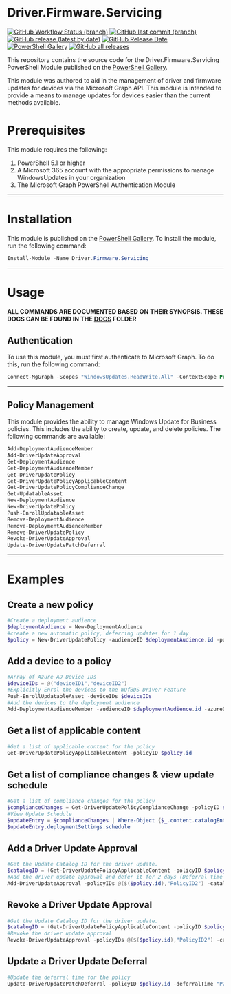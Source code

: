 # Driver.Firmware.Servicing

[![GitHub Workflow Status (branch)](https://img.shields.io/github/actions/workflow/status/brookd2404/Driver.Firmware.Servicing/pipeline.yml?branch=main)](https://github.com/brookd2404/Driver.Firmware.Servicing/actions) 
[![GitHub last commit (branch)](https://img.shields.io/github/last-commit/brookd2404/Driver.Firmware.Servicing/main?color=blue)](https://github.com/brookd2404/Driver.Firmware.Servicing/commits/main) 
[![GitHub release (latest by date)](https://img.shields.io/github/v/release/brookd2404/Driver.Firmware.Servicing?color=yellow)](https://github.com/brookd2404/Driver.Firmware.Servicing/releases/latest)
[![GitHub Release Date](https://img.shields.io/github/release-date/brookd2404/Driver.Firmware.Servicing?color=magenta)](https://github.com/brookd2404/Driver.Firmware.Servicing/releases/latest)
[![PowerShell Gallery](https://img.shields.io/powershellgallery/dt/Driver.Firmware.Servicing?color=purple)](https://www.powershellgallery.com/packages/Driver.Firmware.Servicing)
[![GitHub all releases](https://img.shields.io/github/downloads/brookd2404/Driver.Firmware.Servicing/total?color=orange)](https://github.com/brookd2404/Driver.Firmware.Servicing/releases)

This repository contains the source code for the Driver.Firmware.Servicing PowerShell Module published on the [PowerShell Gallery](https://www.powershellgallery.com/packages/Driver.Firmware.Servicing/).

This module was authored to aid in the management of driver and firmware updates for devices via the Microsoft Graph API. This module is intended to provide a means to manage updates for devices easier than the current methods available.

# Prerequisites

This module requires the following:
1. PowerShell 5.1 or higher
2. A Microsoft 365 account with the appropriate permissions to manage WindowsUpdates in your organization
3. The Microsoft Graph PowerShell Authentication Module

<hr>

# Installation

This module is published on the [PowerShell Gallery](https://www.powershellgallery.com/packages/Driver.Firmware.Servicing/). To install the module, run the following command:

```powershell 
Install-Module -Name Driver.Firmware.Servicing
```
<hr>

# Usage

**ALL COMMANDS ARE DOCUMENTED BASED ON THEIR SYNOPSIS. THESE DOCS CAN BE FOUND IN THE [DOCS](docs) FOLDER**

## Authentication

To use this module, you must first authenticate to Microsoft Graph. To do this, run the following command:

```powershell
Connect-MgGraph -Scopes "WindowsUpdates.ReadWrite.All" -ContextScope Process
```

<hr>

## Policy Management

This module provides the ability to manage Windows Update for Business policies. This includes the ability to create, update, and delete policies. The following commands are available:

```powershell
Add-DeploymentAudienceMember
Add-DriverUpdateApproval
Get-DeploymentAudience
Get-DeploymentAudienceMember
Get-DriverUpdatePolicy
Get-DriverUpdatePolicyApplicableContent
Get-DriverUpdatePolicyComplianceChange
Get-UpdatableAsset
New-DeploymentAudience
New-DriverUpdatePolicy
Push-EnrollUpdatableAsset
Remove-DeploymentAudience
Remove-DeploymentAudienceMember
Remove-DriverUpdatePolicy
Revoke-DriverUpdateApproval
Update-DriverUpdatePatchDeferral
```
<hr>

# Examples

## Create a new policy

```powershell
#Create a deployment audience
$deploymentAudience = New-DeploymentAudience
#create a new automatic policy, deferring updates for 1 day
$policy = New-DriverUpdatePolicy -audienceID $deploymentAudience.id -policyType "Automatic" -deferralTime "P1D"
```
## Add a device to a policy

```powershell
#Array of Azure AD Device IDs
$deviceIDs = @("deviceID1","deviceID2")
#Explicitly Enrol the devices to the WUfBDS Driver Feature
Push-EnrollUpdatableAsset -deviceIDs $deviceIDs
#Add the devices to the deployment audience
Add-DeploymentAudienceMember -audienceID $deploymentAudience.id -azureDeviceIDs $deviceIDs
```

## Get a list of applicable content

```powershell
#Get a list of applicable content for the policy
Get-DriverUpdatePolicyApplicableContent -policyID $policy.id
```

## Get a list of compliance changes & view update schedule

```powershell
#Get a list of compliance changes for the policy
$complianceChanges = Get-DriverUpdatePolicyComplianceChange -policyID $policy.id
#View Update Schedule
$updateEntry = $complianceChanges | Where-Object {$_.content.catalogEntry.displayName -eq "Intel - System - 4/12/2017 12:00:00 AM - 14.28.47.630"}
$updateEntry.deploymentSettings.schedule
```

## Add a Driver Update Approval

```powershell
#Get the Update Catalog ID for the driver update.
$catalogID = (Get-DriverUpdatePolicyApplicableContent -policyID $policy.id | Where-Object {$_.catalogEntry.displayName -eq "Intel - System - 4/12/2017 12:00:00 AM - 14.28.47.630"}).catalogEntry.id
#Add the driver update approval and defer it for 2 days (Deferral time is set to 0 day in the policy)
Add-DriverUpdateApproval -policyIDs @($($policy.id),"PolicyID2") -catalogEntryID $catalogID -deferDays 2
```

## Revoke a Driver Update Approval

```powershell
#Get the Update Catalog ID for the driver update.
$catalogID = (Get-DriverUpdatePolicyApplicableContent -policyID $policy.id | Where-Object {$_.catalogEntry.displayName -eq "Intel - System - 4/12/2017 12:00:00 AM - 14.28.47.630"}).catalogEntry.id
#Revoke the driver update approval
Revoke-DriverUpdateApproval -policyIDs @($($policy.id),"PolicyID2") -catalogEntryID $catalogID
```

## Update a Driver Update Deferral

```powershell
#Update the deferral time for the policy
Update-DriverUpdatePatchDeferral -policyID $policy.id -deferralTime "P2D"
```